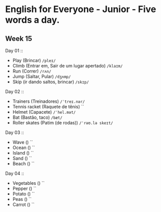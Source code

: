 # English for Everyone - Junior - Five words a day.

## Week 15

Day 01 ::

- Play (Brincar) `/pleɪ/`
- Climb (Entrar em, Sair de um lugar apertado) `/klaɪm/`
- Run (Correr) `/rʌn/`
- Jump (Saltar, Pular) `/dʒʌmp/`
- Skip (ir dando saltos, brincar) `/skɪp/`

Day 02 ::

- Trainers (Treinadores) `/ˈtreɪ.nər/`
- Tennis racket (Raquete de tênis) ``
- Helmet (Capacete) `/ˈhel.mət/`
- Bat (Bastão, taco) `/bæt/`
- Roller skates (Patim (de rodas)) `/ˈrəʊ.lə skeɪt/`

Day 03 ::

- Wave () ``
- Ocean () ``
- Island () ``
- Sand () ``
- Beach () ``

Day 04 ::

- Vegetables () ``
- Pepper () ``
- Potato () ``
- Peas () ``
- Carrot () ``

